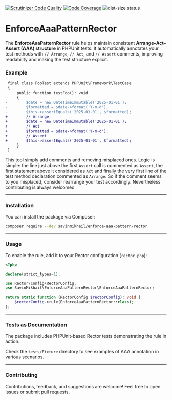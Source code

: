 [![Scrutinizer Code Quality](https://scrutinizer-ci.com/g/savinmikhail/EnforceAaaPatternRector/badges/quality-score.png?b=main)](https://scrutinizer-ci.com/g/savinmikhail/EnforceAaaPatternRector/?branch=main)
[![Code Coverage](https://scrutinizer-ci.com/g/savinmikhail/EnforceAaaPatternRector/badges/coverage.png?b=main)](https://scrutinizer-ci.com/g/savinmikhail/EnforceAaaPatternRector/?branch=main)
![dist-size status](https://img.shields.io/endpoint?url=https://raw.githubusercontent.com/savinmikhail/EnforceAaaPatternRector/main/dist-size-status.json)

# EnforceAaaPatternRector

The **EnforceAaaPatternRector** rule helps maintain consistent **Arrange–Act–Assert (AAA) structure** in PHPUnit tests. It automatically annotates your test methods with `// Arrange`, `// Act`, and `// Assert` comments, improving readability and making the test structure explicit.

### Example

```diff
 final class FooTest extends PHPUnit\Framework\TestCase
 {
     public function testFoo(): void
     {
-        $date = new DateTimeImmutable('2025-01-01');
-        $formatted = $date->format('Y-m-d');
-        $this->assertEquals('2025-01-01', $formatted);
+        // Arrange
+        $date = new DateTimeImmutable('2025-01-01');
+        // Act
+        $formatted = $date->format('Y-m-d');
+        // Assert
+        $this->assertEquals('2025-01-01', $formatted);
     }
 }
```

This tool simply add comments and removing misplaced ones. Logic is simple: the line just above the first `Assert` call is commented as `Assert`, the first statement above it considered as `Act` and finally the very first line of the test method declaration commented as `Arrange`. So if the comment seems to you misplaced, consider rearrange your test accordingly. Nevertheless contributing is always welcomed

---

### Installation

You can install the package via Composer:

```bash
composer require --dev savinmikhail/enforce-aaa-pattern-rector
```

---

### Usage

To enable the rule, add it to your Rector configuration (`rector.php`):

```php
<?php

declare(strict_types=1);

use Rector\Config\RectorConfig;
use SavinMikhail\EnforceAaaPatternRector\EnforceAaaPatternRector;

return static function (RectorConfig $rectorConfig): void {
    $rectorConfig->rule(EnforceAaaPatternRector::class);
};
```

___

### Tests as Documentation

The package includes PHPUnit-based Rector tests demonstrating the rule in action. 

Check the `tests/Fixture` directory to see examples of AAA annotation in various scenarios.

---

### Contributing

Contributions, feedback, and suggestions are welcome! Feel free to open issues or submit pull requests.
